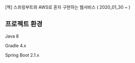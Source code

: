 
[책] 스프링부트와 AWS로 혼자 구현하는 웹서비스 ( 2020_01_30 ~ )

프로젝트 환경
----------------
Java 8 

Gradle 4.x 

Spring Boot 2.1.x 
